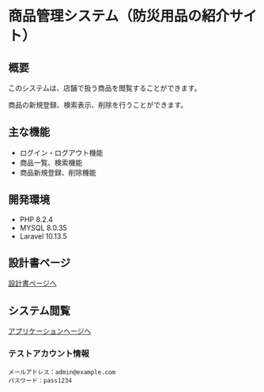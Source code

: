 # 商品管理システム（防災用品の紹介サイト）

## 概要

このシステムは、店舗で扱う商品を閲覧することができます。

商品の新規登録、検索表示、削除を行うことができます。

## 主な機能

* ログイン・ログアウト機能
* 商品一覧、検索機能
* 商品新規登録、削除機能

## 開発環境

* PHP 8.2.4
* MYSQL 8.0.35
* Laravel 10.13.5

## 設計書ページ

[設計書ページへ](https://drive.google.com/drive/folders/1GIBaapmC-V4-ZbxDxxT8rxGrOg4jA5nx)

## システム閲覧

[アプリケーションヘージへ](https://item-management-pro-dev-355-f40ef6901af6.herokuapp.com/)

### テストアカウント情報

```
メールアドレス：admin@example.com
パスワード：pass1234
```
